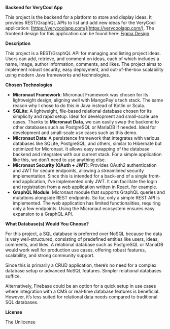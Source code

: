 **Backend for VeryCool App**

This project is the backend for a platform to store and display ideas. It provides REST/GraphQL APIs to list and add new
ideas for the VeryCool application: [https://verycoolapp.com/](https://verycoolapp.com/). The frontend design for this
application can be found
here: [Figma Design](https://www.figma.com/file/w1flltlnUTjkfiWFyhRnzX/Web-Application-Developer-Technical-Test?type=design\&node-id=16%3A2\&mode=design\&t=3vU9Qf2EZJYZkoOD-1).

**Description**

This project is a REST/GraphQL API for managing and listing project ideas. Users can add, retrieve, and comment on
ideas, each of which includes a name, image, author information, comments, and likes. The project aims to implement
robust security, easy deployment, and out-of-the-box scalability using modern Java frameworks and technologies.

**Chosen Technologies**

- **Micronaut Framework**: Micronaut Framework was chosen for its lightweight design, aligning well with MangoPay's tech
  stack. The same reason why I chose to do this in Java instead of Kotlin or Scala.
- **SQLite**: A lightweight, file-based relational database chosen for its simplicity and rapid setup. Ideal for
  development and small-scale use cases. Thanks to **Micronaut Data**, we can easily swap the backend to other databases
  such as PostgreSQL or MariaDB if needed. Ideal for development and small-scale use cases such as this demo.&#x20;
- **Micronaut Data**: A persistence framework that integrates with various databases like SQLite, PostgreSQL, and
  others, similar to Hibernate but optimized for Micronaut. It allows easy swapping of the database backend and
  integrates with our current stack. For a simple application like this, we don't need to use anything else.
- **Micronaut Security (OAuth + JWT)**: Provides OAuth2 authentication and JWT for secure endpoints, allowing a
  streamlined security implementation. Since this is intended for a back-end of a single front-end application, I've
  implemented only JWT. It can facilitate the login and registration from a web application written in React, for
  example.
- **GraphQL Module**: Micronaut module that supports GraphQL queries and mutations alongside REST endpoints. So far,
  only a simple REST API is implemented. The web application has limited functionalities, requiring only a few
  endpoints. Using the Micronaut ecosystem ensures easy expansion to a GraphQL API.

**What Database(s) Would You Choose?**

For this project, a SQL database is preferred over NoSQL because the data is very well-structured, consisting of
predefined entities like users, ideas, comments, and likes. A relational database such as PostgreSQL or MariaDB would
work well for production use cases, offering robust features, scalability, and strong community support.

Since this is primarily a CRUD application, there’s no need for a complex database setup or advanced NoSQL features.
Simpler relational databases suffice.

Alternatively, Firebase could be an option for a quick setup in use cases where integration with a CMS or real-time
database features is beneficial. However, it’s less suited for relational data needs compared to traditional SQL
databases.

**License**

The Unlicense


